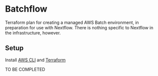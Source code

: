 # Batchflow

Terraform plan for creating a managed AWS Batch environment, in preparation for use with Nextflow. There is nothing specific to Nextflow in the infrastructure, however.



## Setup

Install [AWS CLI](https://aws.amazon.com/cli/) and [Terraform](https://www.terraform.io/)

TO BE COMPLETED
